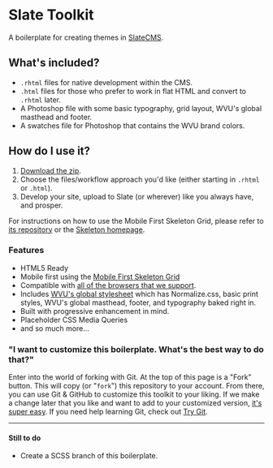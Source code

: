 Slate Toolkit
=============

A boilerplate for creating themes in [SlateCMS](http://slatecms.wvu.edu).

## What's included?
 * `.rhtml` files for native development within the CMS.
 * `.html` files for those who prefer to work in flat HTML and convert to `.rhtml` later. 
 * A Photoshop file with some basic typography, grid layout, WVU's global masthead and footer. 
 * A swatches file for Photoshop that contains the WVU brand colors.


## How do I use it?
1. [Download the zip](https://github.com/wvuweb/slate-toolkit/archive/master.zip).  
2. Choose the files/workflow approach you'd like (either starting in `.rhtml` or `.html`).
3. Develop your site, upload to Slate (or wherever) like you always have, and prosper.

For instructions on how to use the Mobile First Skeleton Grid, please refer to [its repository](https://github.com/adamjohnson/Skeleton) or the [Skeleton homepage](http://www.getskeleton.com/).

### Features
 * HTML5 Ready
 * Mobile first using the [Mobile First Skeleton Grid](https://github.com/adamjohnson/Skeleton)
 * Compatible with [all of the browsers that we support](https://brand.wvu.edu/web_standards).
 * Includes [WVU's global stylesheet](http://slate.wvu.edu/themes/shared/webstandards/html5/stylesheets/global2013-v2.css) which has Normalize.css, basic print styles, WVU's global masthead, footer, and typography baked right in.
 * Built with progressive enhancement in mind.
 * Placeholder CSS Media Queries
 * and so much more...

### "I want to customize this boilerplate. What's the best way to do that?"

Enter into the world of forking with Git. At the top of this page is a "Fork" button. This will copy (or "`fork`") this repository to your account. From there, you can use Git & GitHub to customize this toolkit to your liking. If we make a change later that you like and want to add to your customized version, [it's super easy](https://help.github.com/articles/fork-a-repo). If you need help learning Git, check out [Try Git](http://try.github.io).

----

#### Still to do
 * Create a SCSS branch of this boilerplate.